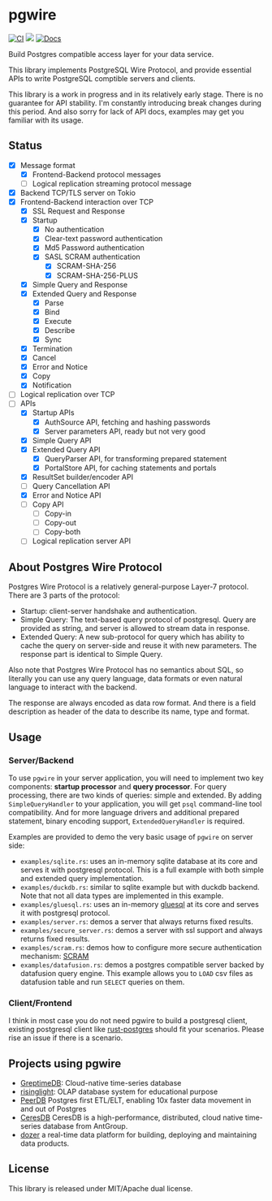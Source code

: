 # pgwire

[![CI](https://github.com/sunng87/pgwire/actions/workflows/ci.yml/badge.svg)](https://github.com/sunng87/pgwire/actions/workflows/ci.yml)
[![](https://img.shields.io/crates/v/pgwire)](https://crates.io/crates/pgwire)
[![Docs](https://docs.rs/pgwire/badge.svg)](https://docs.rs/pgwire/latest/pgwire/)

Build Postgres compatible access layer for your data service.

This library implements PostgreSQL Wire Protocol, and provide essential APIs to
write PostgreSQL comptible servers and clients.

This library is a work in progress and in its relatively early stage. There is
no guarantee for API stability. I'm constantly introducing break changes during
this period. And also sorry for lack of API docs, examples may get you familiar
with its usage.

## Status

- [x] Message format
  - [x] Frontend-Backend protocol messages
  - [ ] Logical replication streaming protocol message
- [x] Backend TCP/TLS server on Tokio
- [x] Frontend-Backend interaction over TCP
  - [x] SSL Request and Response
  - [x] Startup
    - [x] No authentication
    - [x] Clear-text password authentication
    - [x] Md5 Password authentication
    - [x] SASL SCRAM authentication
      - [x] SCRAM-SHA-256
      - [x] SCRAM-SHA-256-PLUS
  - [x] Simple Query and Response
  - [x] Extended Query and Response
    - [x] Parse
    - [x] Bind
    - [x] Execute
    - [x] Describe
    - [x] Sync
  - [x] Termination
  - [x] Cancel
  - [x] Error and Notice
  - [x] Copy
  - [x] Notification
- [ ] Logical replication over TCP
- [ ] APIs
  - [x] Startup APIs
    - [x] AuthSource API, fetching and hashing passwords
    - [x] Server parameters API, ready but not very good
  - [x] Simple Query API
  - [x] Extended Query API
    - [x] QueryParser API, for transforming prepared statement
    - [x] PortalStore API, for caching statements and portals
  - [x] ResultSet builder/encoder API
  - [ ] Query Cancellation API
  - [x] Error and Notice API
  - [ ] Copy API
    - [ ] Copy-in
    - [ ] Copy-out
    - [ ] Copy-both
  - [ ] Logical replication server API

## About Postgres Wire Protocol

Postgres Wire Protocol is a relatively general-purpose Layer-7 protocol. There
are 3 parts of the protocol:

- Startup: client-server handshake and authentication.
- Simple Query: The text-based query protocol of postgresql. Query are provided
  as string, and server is allowed to stream data in response.
- Extended Query: A new sub-protocol for query which has ability to cache the
  query on server-side and reuse it with new parameters. The response part is
  identical to Simple Query.

Also note that Postgres Wire Protocol has no semantics about SQL, so literally
you can use any query language, data formats or even natural language to
interact with the backend.

The response are always encoded as data row format. And there is a field
description as header of the data to describe its name, type and format.


## Usage

### Server/Backend

To use `pgwire` in your server application, you will need to implement two key
components: **startup processor** and **query processor**. For query
processing, there are two kinds of queries: simple and extended. By adding
`SimpleQueryHandler` to your application, you will get `psql` command-line tool
compatibility. And for more language drivers and additional prepared statement,
binary encoding support, `ExtendedQueryHandler` is required.

Examples are provided to demo the very basic usage of `pgwire` on server side:

- `examples/sqlite.rs`: uses an in-memory sqlite database at its core and serves
  it with postgresql protocol. This is a full example with both simple and
  extended query implementation.
- `examples/duckdb.rs`: similar to sqlite example but with duckdb backend. Note
  that not all data types are implemented in this example.
- `examples/gluesql.rs`: uses an in-memory
  [gluesql](https://github.com/gluesql/gluesql) at its core and serves
  it with postgresql protocol.
- `examples/server.rs`: demos a server that always returns fixed results.
- `examples/secure_server.rs`: demos a server with ssl support and always
  returns fixed results.
- `examples/scram.rs`: demos how to configure more secure authentication
  mechanism:
  [SCRAM](https://en.wikipedia.org/wiki/Salted_Challenge_Response_Authentication_Mechanism)
- `examples/datafusion.rs`: demos a postgres compatible server backed by
  datafusion query engine. This example allows you to `LOAD` csv files as
  datafusion table and run `SELECT` queries on them.

### Client/Frontend

I think in most case you do not need pgwire to build a postgresql client,
existing postgresql client like
[rust-postgres](https://github.com/sfackler/rust-postgres) should fit your
scenarios. Please rise an issue if there is a scenario.

## Projects using pgwire

* [GreptimeDB](https://github.com/GrepTimeTeam/greptimedb): Cloud-native
  time-series database
* [risinglight](https://github.com/risinglightdb/risinglight): OLAP database
  system for educational purpose
* [PeerDB](https://github.com/PeerDB-io/peerdb) Postgres first ETL/ELT, enabling
  10x faster data movement in and out of Postgres
* [CeresDB](https://github.com/CeresDB/ceresdb) CeresDB is a high-performance,
  distributed, cloud native time-series database from AntGroup.
* [dozer](https://github.com/getdozer/dozer) a real-time data platform for
  building, deploying and maintaining data products.

## License

This library is released under MIT/Apache dual license.
